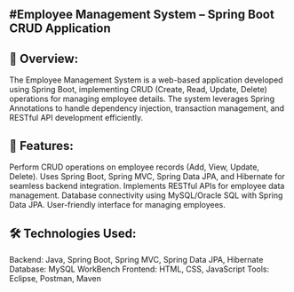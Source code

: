 #Employee Management System – Spring Boot CRUD Application
---
👀 Overview:<br>
---

The Employee Management System is a web-based application developed using Spring Boot, implementing CRUD (Create, Read, Update, Delete) operations for managing employee details. The system leverages Spring Annotations to handle dependency injection, transaction management, and RESTful API development efficiently.

🌱 Features:<br>
---
Perform CRUD operations on employee records (Add, View, Update, Delete).
Uses Spring Boot, Spring MVC, Spring Data JPA, and Hibernate for seamless backend integration.
Implements RESTful APIs for employee data management.
Database connectivity using MySQL/Oracle SQL with Spring Data JPA.
User-friendly interface for managing employees.

🛠️ Technologies Used:<br>
---
Backend: Java, Spring Boot, Spring MVC, Spring Data JPA, Hibernate
Database: MySQL WorkBench
Frontend: HTML, CSS, JavaScript
Tools: Eclipse, Postman, Maven

